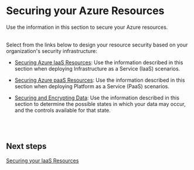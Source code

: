 # Securing your Azure Resources
Use the information in this section to secure your Azure resources. 
<br />
<br />

Select from the links below to design your resource security based on your organization's security infrastructure:   

- [Securing Azure IaaS Resources](3.1-Securing-Azure-IaaS-Resources.md):  Use the information described in this section when deploying Infrastructure as a Service (IaaS) scenarios.

- [Securing Azure paaS Resources](3.2-Securing-Azure-PaaS-Resources.md):  Use the information described in this section when deploying Platform as a Service (PaaS) scenarios.

- [Securing and Encrypting Data](3.4-Securing-and-Encrypting-Data.md):  Use the information described in this section to determine the possible states in which your data may occur, and the controls available for that state.
<br />
<br />

## Next steps
[Securing your laaS Resources](3.1-Securing-Azure-IaaS-Resources.md)
